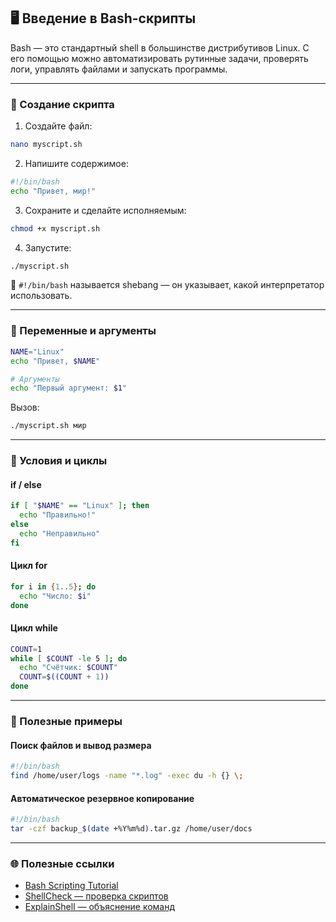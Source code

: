 ## 🖥️ Введение в Bash-скрипты

Bash — это стандартный shell в большинстве дистрибутивов Linux. С его помощью можно автоматизировать рутинные задачи, проверять логи, управлять файлами и запускать программы.

---

### 📄 Создание скрипта

1. Создайте файл:
```bash
nano myscript.sh
```

2. Напишите содержимое:
```bash
#!/bin/bash
echo "Привет, мир!"
```

3. Сохраните и сделайте исполняемым:
```bash
chmod +x myscript.sh
```

4. Запустите:
```bash
./myscript.sh
```

📌 `#!/bin/bash` называется shebang — он указывает, какой интерпретатор использовать.

---

### 🧮 Переменные и аргументы

```bash
NAME="Linux"
echo "Привет, $NAME"

# Аргументы
echo "Первый аргумент: $1"
```

Вызов:
```bash
./myscript.sh мир
```

---

### 🔄 Условия и циклы

#### if / else
```bash
if [ "$NAME" == "Linux" ]; then
  echo "Правильно!"
else
  echo "Неправильно"
fi
```

#### Цикл for
```bash
for i in {1..5}; do
  echo "Число: $i"
done
```

#### Цикл while
```bash
COUNT=1
while [ $COUNT -le 5 ]; do
  echo "Счётчик: $COUNT"
  COUNT=$((COUNT + 1))
done
```

---

### 🧰 Полезные примеры

#### Поиск файлов и вывод размера
```bash
#!/bin/bash
find /home/user/logs -name "*.log" -exec du -h {} \;
```

#### Автоматическое резервное копирование
```bash
#!/bin/bash
tar -czf backup_$(date +%Y%m%d).tar.gz /home/user/docs
```

---

### 🌐 Полезные ссылки

- [Bash Scripting Tutorial](https://ryanstutorials.net/bash-scripting-tutorial/)
- [ShellCheck — проверка скриптов](https://www.shellcheck.net/)
- [ExplainShell — объяснение команд](https://explainshell.com/)
